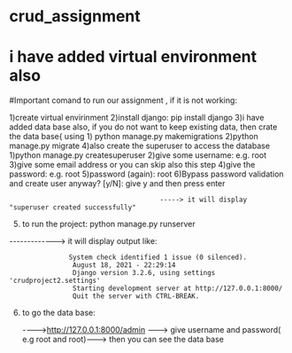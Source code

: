 # crud_assignment

# i have added virtual environment also
#Important comand to run our assignment , if it is not working:

1)create virtual envirinment
2)install django: pip install django
3)i have added data base also, if you do not want to keep existing data, then crate the data base{ using 1) python manage.py makemigrations
                                                                                                          2)python manage.py migrate
4)also create the superuser to access the database     
                                          1)python manage.py createsuperuser
                                          2)give some username: e.g. root
                                          3)give some email address or you can skip also this step
                                          4)give the password: e.g. root
                                          5)password (again): root
                                          6)Bypass password validation and create user anyway? [y/N]: give y and then press enter
                                          
                                          -----> it will display "superuser created successfully"
                                          
5) to run the project:
  python manage.py runserver
  
  -------------> it will display output like:
  
                   System check identified 1 issue (0 silenced).
                    August 18, 2021 - 22:29:14
                    Django version 3.2.6, using settings 'crudproject2.settings'
                    Starting development server at http://127.0.0.1:8000/
                    Quit the server with CTRL-BREAK.
                    
 6) to go the data base:
 
       ---->http://127.0.0.1:8000/admin
       ---> give username and password( e.g root and root)---> then you can see the data base 


                                                                                                          
